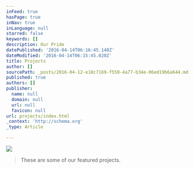 ```yaml
---
inFeed: true
hasPage: true
inNav: true
inLanguage: null
starred: false
keywords: []
description: Our Pride
datePublished: '2016-04-14T06:16:45.148Z'
dateModified: '2016-04-14T06:15:45.020Z'
title: Projects
author: []
sourcePath: _posts/2016-04-12-e18c7169-f550-4a77-b34e-06ed19b6a644.md
published: true
authors: []
publisher:
  name: null
  domain: null
  url: null
  favicon: null
url: projects/index.html
_context: 'http://schema.org'
_type: Article

---
```

![](https://the-grid-user-content.s3-us-west-2.amazonaws.com/21bee09a-9e82-46ca-997c-f6e76c7a2b3a.png)

> These are some of our featured projects.